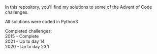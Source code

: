 In this repository, you'll find my solutions to some of the Advent of Code challenges.

All solutions were coded in Python3

Completed challenges: \
2015 - Complete \
2021 - Up to day 14 \
2020 - Up to day 23.1

